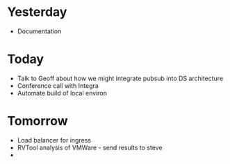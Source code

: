# Yesterday

 - Documentation

# Today

- Talk to Geoff about how we might integrate pubsub into DS architecture
- Conference call with Integra
- Automate build of local environ

# Tomorrow

- Load balancer for ingress
- RVTool analysis of VMWare - send results to steve
-

